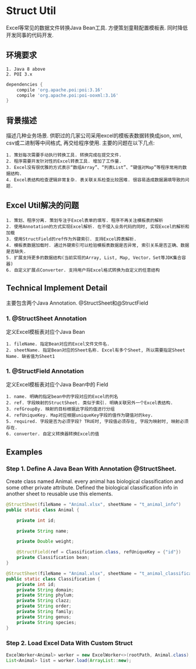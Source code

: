 # Struct Util

Excel等常见的数据文件转换Java Bean工具. 方便策划童鞋配置模板表. 同时降低开发同事的代码开发.

## 环境要求

    1. Java 8 above
    2. POI 3.x
```groovy
dependencies {
    compile 'org.apache.poi:poi:3.16'
    compile 'org.apache.poi:poi-ooxml:3.16'
}
```         

## 背景描述
描述几种业务场景.
供职过的几家公司采用excel的模板表数据转换成json, xml, csv或二进制等中间格式, 再交给程序使用. 主要的问题在以下几点: 

    1. 策划每次需要手动执行转换工具. 转换完成在提交文件. 
    2. 程序需要开发针对性的Excel转表工具. 增加了工作量. 
    3. Excel没有很优雅的方式表示“数组Array”、“列表List”、“键值对Map”等程序常用的数据结构.
    4. Excel表结构检查逻辑非常复杂. 表关联关系检查比较困难. 很容易造成数据漏填导致的问题.

## Excel Util解决的问题
    1. 策划、程序分离. 策划专注于Excel表单的填写. 程序不再关注模板表的解析
    2. 使用Annotation的方式实现Excel解析. 在不侵入业务代码的同时, 实现Excel的解析和加载
    3. 使用StructField的ref作为外键索引. 支持Excel跨表解析. 
    4. 模板表数据加载时. 通过外键索引可以检验模板表数据是否异常, 索引关系是否正确、数据是否缺失.
    5. 扩展支持更多的数据结构(当前实现的Array, List, Map, Vector，Set等JDK集合容器)
    6. 自定义扩展点Converter. 支持用户将Excel格式转换为自定义的任意结构

## Technical Implement Detail

主要包含两个Java Annotation. @StructSheet和@StructField

### 1. @StructSheet Annotation
定义Excel模板表对应个Java Bean

    1. fileName. 指定Bean对应的Excel文件文件名.
    2. sheetName. 指定Bean对应的Sheet名称. Excel有多个Sheet, 所以需要指定Sheet Name. 缺省值为Sheet1

### 1. @StructField Annotation
定义Excel模板表对应个Java Bean中的 Field

    1. name. 明确的指定bean中的字段对应的Excel的列名
    2. ref. 字段映射的StructSheet. 类似于索引. 明确关联另外一个Excel表结构.
    3. refGroupBy. 映射的目标根据此字段的值进行分组
    4. refUniqueKey. Map对应根据uniqueKey字段的值作为键值对的key.
    5. required. 字段是否为必须字段? TRUE时, 字段值必须存在, 字段为映射时, 映射必须存在.
    6. converter. 自定义转换器转换Excel的值


## Examples

### Step 1. Define A Java Bean With Annotation @StructSheet. 
Create class named Animal. every animal has biological classification and some other private attribute.
Defined the biological classification info in another sheet to reusable use this elements.
```java
@StructSheet(fileName = "Animal.xlsx", sheetName = "t_animal_info")
public static class Animal {

    private int id;

    private String name;

    private Double weight;

    @StructField(ref = Classification.class, refUniqueKey = {"id"})
    private Classification bean;
}

@StructSheet(fileName = "Animal.xlsx", sheetName = "t_animal_classification")
public static class Classification {
    private int id;
    private String domain;
    private String phylum;
    private String clazz;
    private String order;
    private String family;
    private String genus;
    private String species;
}
```
### Step 2. Load Excel Data With Custom Struct

```java
ExcelWorker<Animal> worker = new ExcelWorker<>(rootPath, Animal.class);
List<Animal> list = worker.load(ArrayList::new);
```
